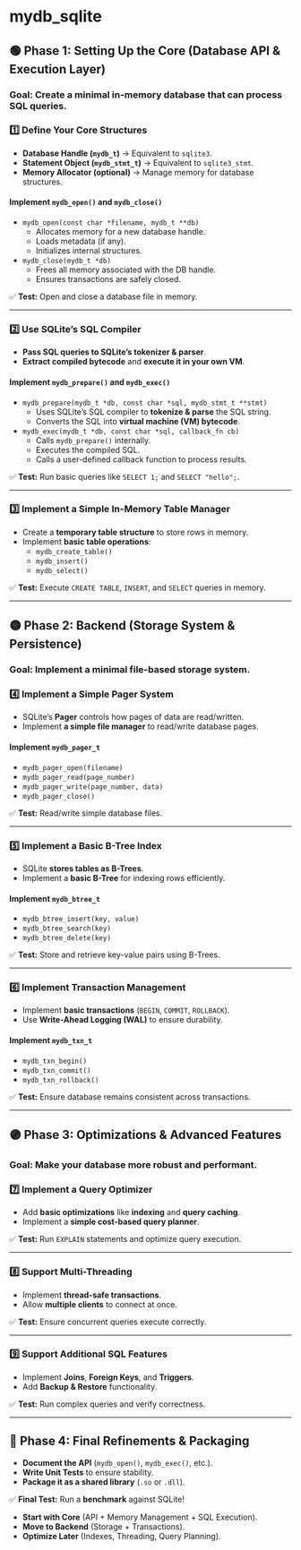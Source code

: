 # mydb_sqlite



## **🟢 Phase 1: Setting Up the Core (Database API & Execution Layer)**
### **Goal:** Create a minimal in-memory database that can process SQL queries.  

### **1️⃣ Define Your Core Structures**
- **Database Handle (`mydb_t`)** → Equivalent to `sqlite3`.  
- **Statement Object (`mydb_stmt_t`)** → Equivalent to `sqlite3_stmt`.  
- **Memory Allocator (optional)** → Manage memory for database structures.  

#### **Implement `mydb_open()` and `mydb_close()`**
- `mydb_open(const char *filename, mydb_t **db)`  
  - Allocates memory for a new database handle.  
  - Loads metadata (if any).  
  - Initializes internal structures.  
- `mydb_close(mydb_t *db)`  
  - Frees all memory associated with the DB handle.  
  - Ensures transactions are safely closed.  

✅ **Test:** Open and close a database file in memory.  

---

### **2️⃣ Use SQLite’s SQL Compiler**
- **Pass SQL queries to SQLite’s tokenizer & parser**.  
- **Extract compiled bytecode** and **execute it in your own VM**.  

#### **Implement `mydb_prepare()` and `mydb_exec()`**
- `mydb_prepare(mydb_t *db, const char *sql, mydb_stmt_t **stmt)`  
  - Uses SQLite’s SQL compiler to **tokenize & parse** the SQL string.  
  - Converts the SQL into **virtual machine (VM) bytecode**.  
- `mydb_exec(mydb_t *db, const char *sql, callback_fn cb)`  
  - Calls `mydb_prepare()` internally.  
  - Executes the compiled SQL.  
  - Calls a user-defined callback function to process results.  

✅ **Test:** Run basic queries like `SELECT 1;` and `SELECT "hello";`.  

---

### **3️⃣ Implement a Simple In-Memory Table Manager**
- Create a **temporary table structure** to store rows in memory.  
- Implement **basic table operations**:
  - `mydb_create_table()`
  - `mydb_insert()`
  - `mydb_select()`  

✅ **Test:** Execute `CREATE TABLE`, `INSERT`, and `SELECT` queries in memory.  

---

## **🟡 Phase 2: Backend (Storage System & Persistence)**
### **Goal:** Implement a minimal file-based storage system.  

### **4️⃣ Implement a Simple Pager System**
- SQLite’s **Pager** controls how pages of data are read/written.  
- Implement **a simple file manager** to read/write database pages.  

#### **Implement `mydb_pager_t`**
- `mydb_pager_open(filename)`
- `mydb_pager_read(page_number)`
- `mydb_pager_write(page_number, data)`
- `mydb_pager_close()`  

✅ **Test:** Read/write simple database files.  

---

### **5️⃣ Implement a Basic B-Tree Index**
- SQLite **stores tables as B-Trees**.
- Implement a **basic B-Tree** for indexing rows efficiently.  

#### **Implement `mydb_btree_t`**
- `mydb_btree_insert(key, value)`
- `mydb_btree_search(key)`
- `mydb_btree_delete(key)`  

✅ **Test:** Store and retrieve key-value pairs using B-Trees.  

---

### **6️⃣ Implement Transaction Management**
- Implement **basic transactions** (`BEGIN`, `COMMIT`, `ROLLBACK`).  
- Use **Write-Ahead Logging (WAL)** to ensure durability.  

#### **Implement `mydb_txn_t`**
- `mydb_txn_begin()`
- `mydb_txn_commit()`
- `mydb_txn_rollback()`  

✅ **Test:** Ensure database remains consistent across transactions.  

---

## **🟣 Phase 3: Optimizations & Advanced Features**
### **Goal:** Make your database more robust and performant.  

### **7️⃣ Implement a Query Optimizer**
- Add **basic optimizations** like **indexing** and **query caching**.  
- Implement a **simple cost-based query planner**.  

✅ **Test:** Run `EXPLAIN` statements and optimize query execution.  

---

### **8️⃣ Support Multi-Threading**
- Implement **thread-safe transactions**.  
- Allow **multiple clients** to connect at once.  

✅ **Test:** Ensure concurrent queries execute correctly.  

---

### **9️⃣ Support Additional SQL Features**
- Implement **Joins**, **Foreign Keys**, and **Triggers**.  
- Add **Backup & Restore** functionality.  

✅ **Test:** Run complex queries and verify correctness.  

---

## **🔴 Phase 4: Final Refinements & Packaging**
- **Document the API** (`mydb_open()`, `mydb_exec()`, etc.).  
- **Write Unit Tests** to ensure stability.  
- **Package it as a shared library** (`.so` or `.dll`).  

✅ **Final Test:** Run a **benchmark** against SQLite!  

- **Start with Core** (API + Memory Management + SQL Execution).  
- **Move to Backend** (Storage + Transactions).  
- **Optimize Later** (Indexes, Threading, Query Planning).  

